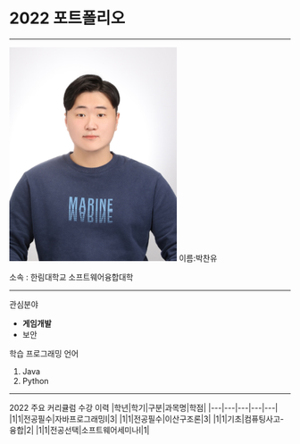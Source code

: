 # 2022 포트폴리오
---
<img src=pcu.jpg heihgt=300 width=300>
이름:박찬유


소속 : 한림대학교 소프트웨어융합대학


---


관심분야 
* **게임개발**
* 보안

학습 프로그래밍 언어
1. Java
2. Python

-----------

2022 주요 커리큘럼 수강 이력
|학년|학기|구분|과목명|학점|
|---|---|---|---|---|
|1|1|전공필수|자바프로그래밍I|3|
|1|1|전공필수|이산구조론|3|
|1|1|기초|컴퓨팅사고-융합|2|
|1|1|전공선택|소프트웨어세미나I|1|
